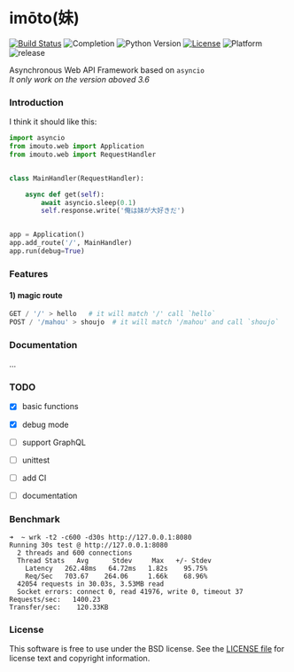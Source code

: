 # imōto(妹)
[![Build Status](https://travis-ci.org/Hanaasagi/imouto.svg?branch=master)](https://travis-ci.org/Hanaasagi/imouto)
![Completion](https://img.shields.io/badge/completion-30%25-39C5BB.svg)
![Python Version](https://img.shields.io/badge/Python-v3.6-orange.svg)
[![License](https://img.shields.io/badge/license-BSD3-blue.svg)](https://github.com/Hanaasagi/imouto/blob/master/LICENSE)
![Platform](https://img.shields.io/badge/platform-Linux-BE84B8.svg)
![release](https://img.shields.io/badge/release-dev-EA0032.svg)  

Asynchronous Web API Framework based on `asyncio`  
*It only work on the version aboved 3.6*

### Introduction
I think it should like this:

```Python
import asyncio
from imouto.web import Application
from imouto.web import RequestHandler


class MainHandler(RequestHandler):

    async def get(self):
        await asyncio.sleep(0.1)
        self.response.write('俺は妹が大好きだ')


app = Application()
app.add_route('/', MainHandler)
app.run(debug=True)
```

### Features

#### 1) magic route

```Python
GET / '/' > hello   # it will match '/' call `hello`
POST / '/mahou' > shoujo  # it will match '/mahou' and call `shoujo` 
```

### Documentation

...

### TODO

- [x] basic functions
- [x] debug mode
- [ ] support GraphQL
- [ ] unittest
- [ ] add CI
- [ ] documentation


### Benchmark

```
➜  ~ wrk -t2 -c600 -d30s http://127.0.0.1:8080
Running 30s test @ http://127.0.0.1:8080
  2 threads and 600 connections
  Thread Stats   Avg      Stdev     Max   +/- Stdev
    Latency   262.48ms   64.72ms   1.82s    95.75%
    Req/Sec   703.67    264.06     1.66k    68.96%
  42054 requests in 30.03s, 3.53MB read
  Socket errors: connect 0, read 41976, write 0, timeout 37
Requests/sec:   1400.23
Transfer/sec:    120.33KB
```

### License

This software is free to use under the BSD license. See the [LICENSE file](https://github.com/Hanaasagi/imouto/blob/master/LICENSE) for license text and copyright information.
